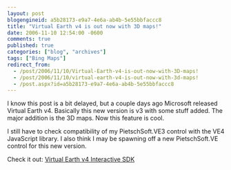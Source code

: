 ```yaml
---
layout: post
blogengineid: a5b28173-e9a7-4e6a-ab4b-5e55bbfaccc8
title: "Virtual Earth v4 is out now with 3D maps!"
date: 2006-11-10 12:54:00 -0600
comments: true
published: true
categories: ["blog", "archives"]
tags: ["Bing Maps"]
redirect_from: 
  - /post/2006/11/10/Virtual-Earth-v4-is-out-now-with-3D-maps!
  - /post/2006/11/10/virtual-earth-v4-is-out-now-with-3d-maps!
  - /post.aspx?id=a5b28173-e9a7-4e6a-ab4b-5e55bbfaccc8
---
```

<!-- more -->


I know this post is a bit delayed, but a couple days ago Microsoft released Virtual Earth v4. Basically this new version is v3 with some stuff added. The major addition is the 3D maps. Now this feature is cool.



I still have to check compatibility of my PietschSoft.VE3 control with the VE4 JavaScript library. I also think I may be spawning off a new PietschSoft.VE control for this new version.



Check it out: <a href="http://dev.live.com/virtualearth/sdk/">Virtual Earth v4 Interactive SDK</a>

